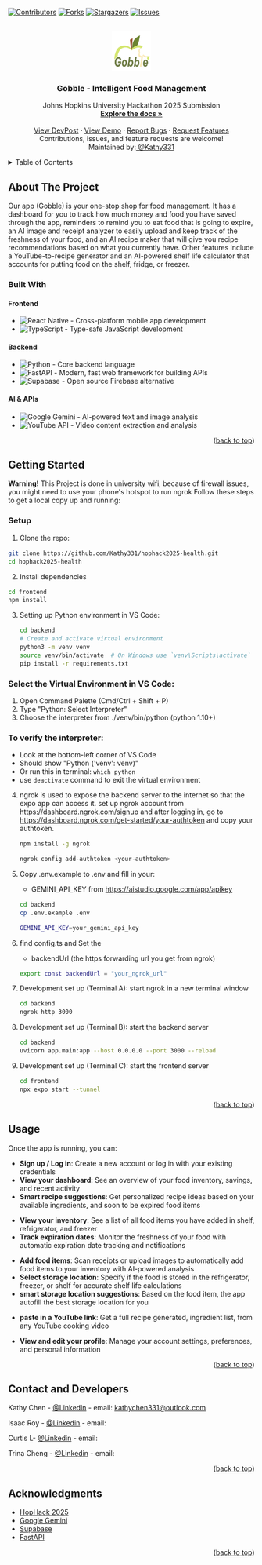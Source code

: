 <a name="readme-top"></a>


[![Contributors][contributors-shield]][contributors-url]
[![Forks][forks-shield]][forks-url]
[![Stargazers][stars-shield]][stars-url]
[![Issues][issues-shield]][issues-url]


<!-- PROJECT LOGO -->
<br />
<div align="center">
 <a href="https://github.com/Kathy331/hophack2025-health">
   <img src="frontend/images/Gobble.png" alt="Logo" width="80" height="80">
 </a>

 <h3 align="center">Gobble - Intelligent Food Management</h3>


 <p align="center">
   Johns Hopkins University Hackathon 2025 Submission
   <br />
   <a href="https://github.com/Kathy331/hophack2025-health"><strong>Explore the docs »</strong></a>
   <br />
   <br />
   <a href="https://devpost.com/software/gobble-ru6bdy?ref_content=user-portfolio&ref_feature=in_progress">View DevPost</a>
   ·
   <a href="test">View Demo</a>
   ·
   <a href="https://github.com/Kathy331/hophack2025-health/issues/new?labels=bug&template=bug-report---.md">Report Bugs</a>
   ·
   <a href="https://github.com/Kathy331/hophack2025-health/issues/new?labels=enhancement&template=feature-request---.md">Request Features</a>
   <br />
   Contributions, issues, and feature requests are welcome!
   <br />
   Maintained by:<a href="https://github.com/Kathy331"> @Kathy331</a>


 </p>
</div>








<!-- TABLE OF CONTENTS -->
<details>
 <summary>Table of Contents</summary>
 <ol>
   <li>
     <a href="#about-the-project">About The Project</a>
     <ul>
       <li><a href="#built-with">Built With</a></li>
     </ul>
   </li>
   <li>
     <a href="#getting-started">Getting Started</a>
     <ul>
       <li><a href="#prerequisites">Prerequisites</a></li>
       <li><a href="#setup">Setup</a></li>
     </ul>
   </li>
   <li><a href="#usage">Usage</a></li>
   <li><a href="#system-architecture-diagram">System Architecture Diagram</a></li>
   <li><a href="#contact-and-developers">Contact and Developers</a></li>
   <li><a href="#acknowledgments">Acknowledgments</a></li>
 </ol>
</details>


<!-- ABOUT THE PROJECT -->
## About The Project
Our app (Gobble) is your one-stop shop for food management. It has a dashboard for you to track how much money and food you have saved through the app, reminders to remind you to eat food that is going to expire, an AI image and receipt analyzer to easily upload and keep track of the freshness of your food, and an AI recipe maker that will give you recipe recommendations based on what you currently have. Other features include a YouTube-to-recipe generator and an AI-powered shelf life calculator that accounts for putting food on the shelf, fridge, or freezer.


<!-- Built With -->
### Built With


#### Frontend
* ![React Native](https://img.shields.io/badge/React_Native-20232A?style=flat-square&logo=react&logoColor=61DAFB) - Cross-platform mobile app development
* ![TypeScript](https://img.shields.io/badge/TypeScript-007ACC?style=flat-square&logo=typescript&logoColor=white) - Type-safe JavaScript development


#### Backend
* ![Python](https://img.shields.io/badge/Python-3776AB?style=flat-square&logo=python&logoColor=white) - Core backend language
* ![FastAPI](https://img.shields.io/badge/FastAPI-009688?style=flat-square&logo=fastapi&logoColor=white) - Modern, fast web framework for building APIs
* ![Supabase](https://img.shields.io/badge/Supabase-181818?style=flat-square&logo=supabase&logoColor=white) - Open source Firebase alternative


#### AI & APIs
* ![Google Gemini](https://img.shields.io/badge/Google_Gemini-4285F4?style=flat-square&logo=google&logoColor=white) - AI-powered text and image analysis
* ![YouTube API](https://img.shields.io/badge/YouTube_API-FF0000?style=flat-square&logo=youtube&logoColor=white) - Video content extraction and analysis






<p align="right">(<a href="#readme-top">back to top</a>)</p>


<!-- GETTING STARTED -->
## Getting Started


**Warning!** This Project is done in university wifi, because of firewall issues, you might need to use your phone's hotspot to run ngrok Follow these steps to get a local copy up and running:


### Setup


1. Clone the repo:
  ```bash
  git clone https://github.com/Kathy331/hophack2025-health.git
  cd hophack2025-health
  ```
2. Install dependencies
  ```bash
  cd frontend
  npm install
  ```
3. Setting up Python environment in VS Code:
   ```bash
   cd backend
   # Create and activate virtual environment
   python3 -m venv venv
   source venv/bin/activate  # On Windows use `venv\Scripts\activate`
   pip install -r requirements.txt
   ```


 ### Select the Virtual Environment in VS Code:
 1. Open Command Palette (Cmd/Ctrl + Shift + P)
 2. Type "Python: Select Interpreter"
 3. Choose the interpreter from ./venv/bin/python (python 1.10+)
  ### To verify the interpreter:
 - Look at the bottom-left corner of VS Code
 - Should show "Python ('venv': venv)"
 - Or run this in terminal: `which python`
 - use `deactivate` command to exit the virtual environment


4. ngrok is used to expose the backend server to the internet so that the expo app can access it. set up ngrok account from https://dashboard.ngrok.com/signup and after logging in, go to https://dashboard.ngrok.com/get-started/your-authtoken and copy your authtoken.
   ```bash
   npm install -g ngrok
   ```
   ```bash
   ngrok config add-authtoken <your-authtoken>
   ```
5. Copy .env.example to .env and fill in your:
   - GEMINI_API_KEY from https://aistudio.google.com/app/apikey
   ```bash
   cd backend
   cp .env.example .env
   ```
   ```bash
   GEMINI_API_KEY=your_gemini_api_key
   ```
6. find config.ts and Set the
   - backendUrl (the https forwarding url you get from ngrok)
   ```bash
   export const backendUrl = "your_ngrok_url"
   ```


7. Development set up (Terminal A): start ngrok in a new terminal window
   ```bash
   cd backend
   ngrok http 3000
   ```
8. Development set up (Terminal B): start the backend server
   ```bash
   cd backend
   uvicorn app.main:app --host 0.0.0.0 --port 3000 --reload
   ```
9. Development set up (Terminal C): start the frontend server
   ```bash
   cd frontend
   npx expo start --tunnel
   ```




<p align="right">(<a href="#readme-top">back to top</a>)</p>


<!-- USAGE -->
## Usage
<!-- [demo]() -->
Once the app is running, you can:
<!-- Home Page-->
- **Sign up / Log in**: Create a new account or log in with your existing credentials
- **View your dashboard**: See an overview of your food inventory, savings, and recent activity
- **Smart recipe suggestions**: Get personalized recipe ideas based on your available ingredients, and soon to be expired food items


<!-- Inventory -->
- **View your inventory**: See a list of all food items you have added in shelf, refrigerator, and freezer
- **Track expiration dates**: Monitor the freshness of your food with automatic expiration date tracking and notifications
<!-- - **Update quantities**: Easily adjust the quantity of each food item as you use or add
- **Search and filter**: Quickly find specific food items by name, category, or expiration status -->


<!-- Add -->
- **Add food items**: Scan receipts or upload images to automatically add food items to your inventory with AI-powered analysis
- **Select storage location**: Specify if the food is stored in the refrigerator, freezer, or shelf for accurate shelf life calculations
- **smart storage location suggestions**: Based on the food item, the app autofill the best storage location for you


<!-- Recipes -->
- **paste in a YouTube link**: Get a full recipe generated, ingredient list, from any YouTube cooking video
<!-- Profile -->
- **View and edit your profile**: Manage your account settings, preferences, and personal information
<!-- - **Track your savings**: See how much money and food you have saved by using the app over time
- **Settings**: Customize your notification preferences, theme, and other app settings -->




<p align="right">(<a href="#readme-top">back to top</a>)</p>


<!-- CONTACT -->
## Contact and Developers


Kathy Chen - [@Linkedin](https://www.linkedin.com/in/kathy-chen-b35b532a6/) - email: kathychen331@outlook.com


Isaac Roy - [@Linkedin](https://www.linkedin.com/in/isaac-roy-b21567290/) - email:


Curtis L- [@Linkedin](https://www.linkedin.com/in/curtis-l-92674a30b/) - email:


Trina Cheng - [@Linkedin](https://www.linkedin.com/in/trina-cheng-48697a329/) - email:




<p align="right">(<a href="#readme-top">back to top</a>)</p>


<!-- ACKNOWLEDGMENTS -->
## Acknowledgments
* [HopHack 2025](https://hophacks.com/#cover-section)
* [Google Gemini](https://aistudio.google.com/)
* [Supabase](https://supabase.com/)
* [FastAPI](https://fastapi.tiangolo.com/)


<p align="right">(<a href="#readme-top">back to top</a>)</p>


<!-- MARKDOWN LINK & IMAGE DEFINITIONS -->
[contributors-shield]: https://img.shields.io/github/contributors/Kathy331/hophack2025-health.svg?style=flat-square
[contributors-url]: https://github.com/Kathy331/hophack2025-health/graphs/contributors
[forks-shield]: https://img.shields.io/github/forks/Kathy331/hophack2025-health.svg?style=flat-square
[forks-url]: https://github.com/Kathy331/hophack2025-health/network/members
[stars-shield]: https://img.shields.io/github/stars/Kathy331/hophack2025-health.svg?style=flat-square
[stars-url]: https://github.com/Kathy331/hophack2025-health/stargazers
[issues-shield]: https://img.shields.io/github/issues/Kathy331/hophack2025-health.svg?style=flat-square
[issues-url]: https://github.com/Kathy331/hophack2025-health/issues



